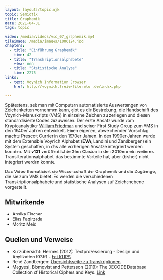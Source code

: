 ```yaml
---
layout: layouts/topic.njk
topic: Semiotik
title: Graphemik
date: 2021-04-01
tags: topic

video: /media/videos/vsc_07_graphemik.mp4
tileimage: /media/images/1006194.jpg
chapters:
  - title: "Einführung Graphemik"
    time: 42
  - title: "Transkriptionsalphabete"
    time: 800
  - title: "Statistische Analyse"
    time: 2275
links:
  - text: Voynich Information Browser
    href: http://voynich.freie-literatur.de/index.php

---
```


Spätestens, seit man mit Computern automatisierte Auswertungen von Zeichenketten vornehmen kann, gibt es die Bestrebung, die Handschrift des Voynich-Manuskripts (VMS) in einzelne Zeichen zu zerlegen und diesen standardisierte Codes zuzuweisen. Der erste Ansatz wurde vom Kryptoanalytiker [William Friedman](https://de.wikipedia.org/wiki/William_Friedman) und seiner First Study Group zum VMS in den 1940er Jahren entwickelt. Einen eigenen, abweichenden Vorschlag machte Prescott Currier in den 1970er Jahren. In den 1990er Jahren wurde mit dem Extensible Voynich Alphabet (**EVA**, Landini und Zandbergen) ein System geschaffen, in das alle vorherigen Ansätze integriert werden konnten. Mit **v101** veröffentlichte Glen Claston in den 2010ern ein weiteres Transliterationsalphabet, das bestimmte Vorteile hat, aber (bisher) nicht integriert werden konnte.

Das Video thematisiert die Wissenschaft der Graphemik und die Zugännge, die sie zum VMS bietet. Es werden die verschiedenen Transkriptionsalphabete und statistische Analysen auf Zeichenebene vorgestellt.

## Mitwirkende

* Annika Fischer
* Elias Faqirzada
* Moritz Meid

## Quellen und Verweise

* Kurzübersicht: Hermes (2012): Textprozessierung - Design und Applikation (93ff) - [bei KUPS](https://kups.ub.uni-koeln.de/4561/)
* René Zandbergen: [Übersichtsseite zu Transkriptionen](http://www.voynich.nu/transcr.html) 
* Megyesi, Blomqvist and Pettersson (2019): The DECODE Database Collection of Historical Ciphers and Keys. [Link](https://ep.liu.se/ecp/158/008/ecp19158008.pdf)
